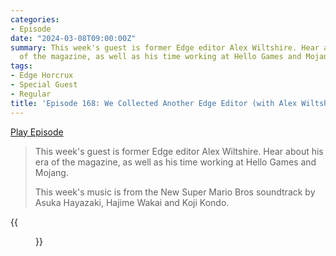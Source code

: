 ```yaml
---
categories:
- Episode
date: "2024-03-08T09:00:00Z"
summary: This week's guest is former Edge editor Alex Wiltshire. Hear about his era
  of the magazine, as well as his time working at Hello Games and Mojang.
tags:
- Edge Horcrux
- Special Guest
- Regular
title: 'Episode 168: We Collected Another Edge Editor (with Alex Wiltshire)'
---
```


[Play Episode](https://www.patreon.com/posts/episode-168-we-99947125)
> This week's guest is former Edge editor Alex Wiltshire. Hear about his era of the magazine, as well as his time working at Hello Games and Mojang.
>
> This week's music is from the New Super Mario Bros soundtrack by Asuka Hayazaki, Hajime Wakai and Koji Kondo.

{{<figure 
    src="stanton-wiltshire-accord.jpeg" 
    alt="Stanton Wiltshire Accord" >}}